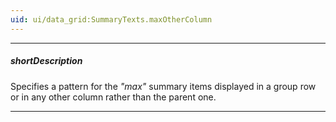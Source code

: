 ```yaml
---
uid: ui/data_grid:SummaryTexts.maxOtherColumn
---
```

---
##### shortDescription
Specifies a pattern for the *"max"* summary items displayed in a group row or in any other column rather than the parent one.

---
